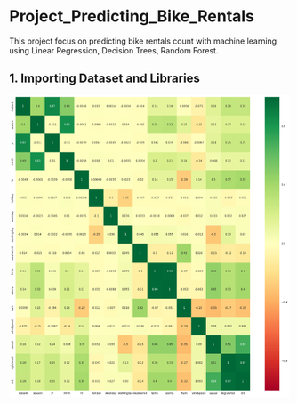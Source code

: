 # Project_Predicting_Bike_Rentals
This project focus on predicting bike rentals count with machine learning using Linear Regression, Decision Trees, Random Forest.

## 1. Importing Dataset and Libraries
![GitHub Logo](/images/3.png)
